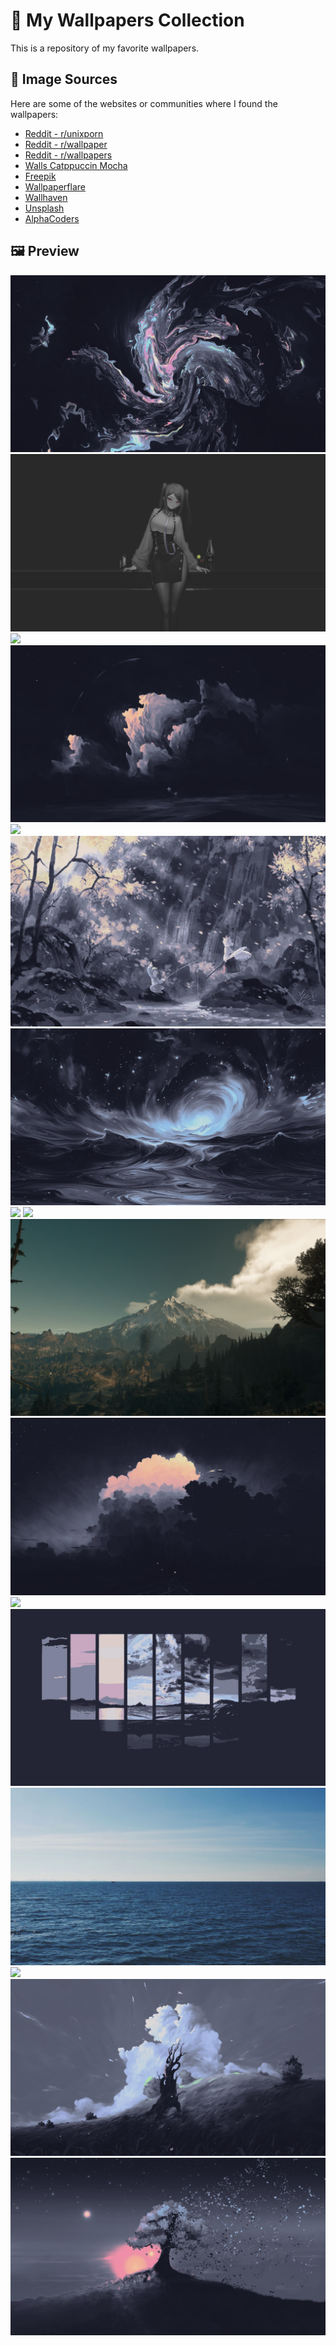 # 🌆 My Wallpapers Collection

This is a repository of my favorite wallpapers.

## 🔗 Image Sources
Here are some of the websites or communities where I found the wallpapers:
- [Reddit - r/unixporn](https://www.reddit.com/r/unixporn/)
- [Reddit - r/wallpaper](https://www.reddit.com/r/wallpaper/)
- [Reddit - r/wallpapers](https://www.reddit.com/r/wallpapers/)
- [Walls Catppuccin Mocha](https://github.com/orangci/walls-catppuccin-mocha)
- [Freepik](https://www.freepik.com/)
- [Wallpaperflare](https://www.wallpaperflare.com/)
- [Wallhaven](https://wallhaven.cc/)
- [Unsplash](https://unsplash.com/)
- [AlphaCoders](https://wall.alphacoders.com/)

## 🖼️ Preview
<img src="Wallpapers/abstract-swirls.jpg">
<img src="Wallpapers/black-and-white-anime-bartender-girl.png">
<img src="Wallpapers/bridge-sea-middle-mountains.jpg">
<img src="Wallpapers/cool.jpg">
<img src="Wallpapers/deep-forest-with-wooden-stairs.png">
<img src="Wallpapers/fishing.jpg">
<img src="Wallpapers/galaxy-waves.jpg">
<img src="Wallpapers/kita.png">
<img src="Wallpapers/lake-surrounded-with-mountain.jpg">
<img src="Wallpapers/landscape.png">
<img src="Wallpapers/marine-tunnel.jpg">
<img src="Wallpapers/mountains-covered-with-snow-foggy-sky.jpg">
<img src="Wallpapers/panes.jpg">
<img src="Wallpapers/sea-horizon-sky.jpg">
<img src="Wallpapers/snow-covered-mountains-northern-india.jpg">
<img src="Wallpapers/tree-stump.jpg">
<img src="Wallpapers/tree.jpg">
